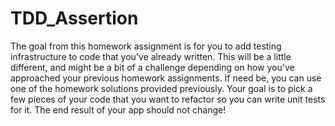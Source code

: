 # TDD_Assertion
The goal from this homework assignment is for you to add testing infrastructure to code that you've already written. This will be a little different, and might be a bit of a challenge depending on how you've approached your previous homework assignments. If need be, you can use one of the homework solutions provided previously.  Your goal is to pick a few pieces of your code that you want to refactor so you can write unit tests for it. The end result of your app should not change!
